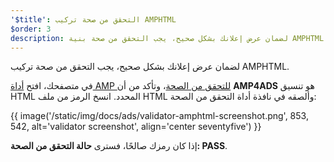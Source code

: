 ```yaml
---
'$title': التحقق من صحة تركيب AMPHTML
$order: 3
description: لضمان عرض إعلانك بشكل صحيح، يجب التحقق من صحة بنية AMPHTML. في متصفحك، افتح أداة AMP للتحقق من الصحة، وتأكد من أن AMP4ADS هو تنسيق HTML المحدد.
---
```


لضمان عرض إعلانك بشكل صحيح، يجب التحقق من صحة تركيب AMPHTML.

في متصفحك، افتح [أداة AMP للتحقق من الصحة](https://validator.ampproject.org/#htmlFormat=AMP4ADS)، وتأكد من أن **AMP4ADS** هو تنسيق HTML المحدد. انسخ الرمز من ملف HTML وألصقه في نافذة أداة التحقق من الصحة:

{{ image('/static/img/docs/ads/validator-amphtml-screenshot.png', 853, 542, alt='validator screenshot', align='center seventyfive') }}

إذا كان رمزك صالحًا، فسترى **حالة التحقق من الصحة: <span class="success-text">PASS</span>**.
